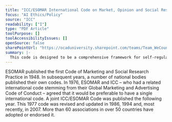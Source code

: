 ```yaml
---
title: "ICC/ESOMAR International Code on Market, Opinion and Social Research and Data Analytics"
focus: "AI Ethics/Policy"
source: "ICC"
readability: ["I"]
type: "PDF Article"
toolPurpose: []
toolAccessibilityIssues: []
openSource: false
sharePointUrl: "https://ocaduniversity.sharepoint.com/teams/Team_WeCount/Shared%20Documents/Resources%20and%20Tools/Literature%20(curated)/ICCESOMAR%20Code.pdf"
summary: |-
  This code is designed to be a comprehensive framework for self-regulation for those engaged in market, opinion and social research and data analytics with the aim of maintaining public confidence in research, ensuring researchers and analysts meet their ethical and legal responsibilities, and safeguarding the right of researchers to seek, receive and impart information.
---
```

ESOMAR published the first Code of Marketing and Social Research Practice in 1948. In subsequent years, a number of national bodies published their own codes. In 1976, ESOMAR and ICC – who had a related international code stemming from their Global Marketing and Advertising Code of Conduct – agreed that it would be preferable to have a single international code. A joint ICC/ESOMAR Code was published the following year. This 1977 code was revised and updated in 1986, 1994 and, most recently, in 2007. More than 60 associations in over 50 countries have adopted or endorsed it.
